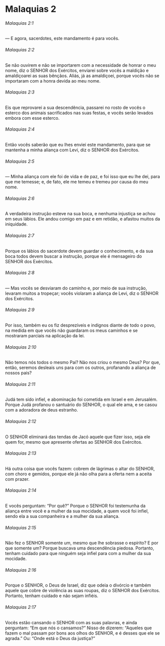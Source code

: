 # Malaquias 2

###### Malaquias 2:1

— E agora, sacerdotes, este mandamento é para vocês.

###### Malaquias 2:2

Se não ouvirem e não se importarem com a necessidade de honrar o meu nome, diz o SENHOR dos Exércitos, enviarei sobre vocês a maldição e amaldiçoarei as suas bênçãos. Aliás, já as amaldiçoei, porque vocês não se importaram com a honra devida ao meu nome.

###### Malaquias 2:3

Eis que reprovarei a sua descendência, passarei no rosto de vocês o esterco dos animais sacrificados nas suas festas, e vocês serão levados embora com esse esterco.

###### Malaquias 2:4

Então vocês saberão que eu lhes enviei este mandamento, para que se mantenha a minha aliança com Levi, diz o SENHOR dos Exércitos.

###### Malaquias 2:5

— Minha aliança com ele foi de vida e de paz, e foi isso que eu lhe dei, para que me temesse; e, de fato, ele me temeu e tremeu por causa do meu nome.

###### Malaquias 2:6

A verdadeira instrução esteve na sua boca, e nenhuma injustiça se achou em seus lábios. Ele andou comigo em paz e em retidão, e afastou muitos da iniquidade.

###### Malaquias 2:7

Porque os lábios do sacerdote devem guardar o conhecimento, e da sua boca todos devem buscar a instrução, porque ele é mensageiro do SENHOR dos Exércitos.

###### Malaquias 2:8

— Mas vocês se desviaram do caminho e, por meio de sua instrução, levaram muitos a tropeçar; vocês violaram a aliança de Levi, diz o SENHOR dos Exércitos.

###### Malaquias 2:9

Por isso, também eu os fiz desprezíveis e indignos diante de todo o povo, na medida em que vocês não guardaram os meus caminhos e se mostraram parciais na aplicação da lei.

###### Malaquias 2:10

Não temos nós todos o mesmo Pai? Não nos criou o mesmo Deus? Por que, então, seremos desleais uns para com os outros, profanando a aliança de nossos pais?

###### Malaquias 2:11

Judá tem sido infiel, e abominação foi cometida em Israel e em Jerusalém. Porque Judá profanou o santuário do SENHOR, o qual ele ama, e se casou com a adoradora de deus estranho.

###### Malaquias 2:12

O SENHOR eliminará das tendas de Jacó aquele que fizer isso, seja ele quem for, mesmo que apresente ofertas ao SENHOR dos Exércitos.

###### Malaquias 2:13

Há outra coisa que vocês fazem: cobrem de lágrimas o altar do SENHOR, com choro e gemidos, porque ele já não olha para a oferta nem a aceita com prazer.

###### Malaquias 2:14

E vocês perguntam: “Por quê?” Porque o SENHOR foi testemunha da aliança entre você e a mulher da sua mocidade, a quem você foi infiel, sendo ela a sua companheira e a mulher da sua aliança.

###### Malaquias 2:15

Não fez o SENHOR somente um, mesmo que lhe sobrasse o espírito? E por que somente um? Porque buscava uma descendência piedosa. Portanto, tenham cuidado para que ninguém seja infiel para com a mulher da sua mocidade.

###### Malaquias 2:16

Porque o SENHOR, o Deus de Israel, diz que odeia o divórcio e também aquele que cobre de violência as suas roupas, diz o SENHOR dos Exércitos. Portanto, tenham cuidado e não sejam infiéis.

###### Malaquias 2:17

Vocês estão cansando o SENHOR com as suas palavras, e ainda perguntam: “Em que nós o cansamos?” Nisso de dizerem: “Aqueles que fazem o mal passam por bons aos olhos do SENHOR, e é desses que ele se agrada.” Ou: “Onde está o Deus da justiça?”

